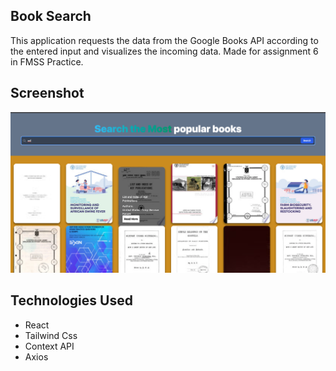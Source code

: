 
## Book Search 

This application requests the data from the Google Books API according to the entered input and visualizes the incoming data. Made for assignment 6 in FMSS Practice.


## Screenshot
<img src="../book-search-app/src/images/preview.png"/>

## Technologies Used

<ul>
<li>React</li>
<li>Tailwind Css</li>
<li>Context API</li>
<li>Axios</li>

</ul>